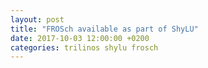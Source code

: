 ```yaml
---
layout: post
title: "FROSch available as part of ShyLU"
date: 2017-10-03 12:00:00 +0200
categories: trilinos shylu frosch
---
```

